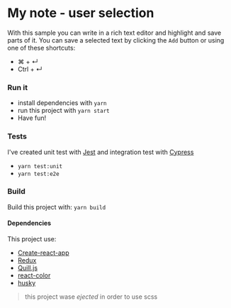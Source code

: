 # My note - user selection
With this sample you can write in a rich text editor and highlight and save parts of it.
You can save a selected text by clicking the `Add` button or using one of these shortcuts:
- ⌘ + ↵
- Ctrl + ↵

### Run it
- install dependencies with `yarn`
- run this project with `yarn start`
- Have fun!

### Tests
I've created unit test with [Jest](https://jestjs.io/) and integration test with [Cypress](https://www.cypress.io/)
- `yarn test:unit`
- `yarn test:e2e`

### Build
Build this project with: `yarn build`

#### Dependencies
This project use:
- [Create-react-app](https://github.com/facebook/create-react-app)
- [Redux](https://redux.js.org/)
- [Quill.js](https://quilljs.com)
- [react-color](https://github.com/casesandberg/react-color)
- [husky](https://github.com/typicode/husky)

> this project wase _ejected_ in order to use scss 
